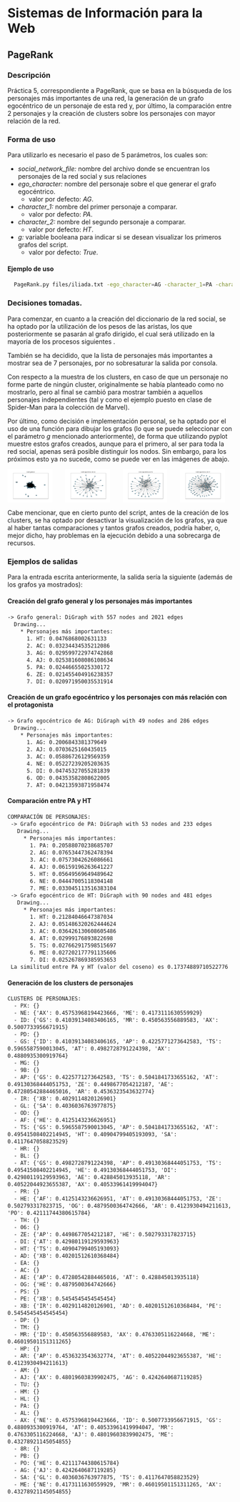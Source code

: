 # Sistemas de Información para la Web
## PageRank
### Descripción
<p text-align="justify">
    Práctica 5, correspondiente a PageRank, que se basa en la búsqueda de los personajes más importantes de una red, la generación de un grafo egocéntrico de un personaje de esta red y, por último, la comparación entre 2 personajes y la creación de clusters sobre los personajes con mayor relación de la red. 
</p>

### Forma de uso
<p text-align="justify">
    Para utilizarlo es necesario el paso de 5 parámetros, los cuales son:
</p>

* _social_network_file:_ nombre del archivo donde se encuentran los personajes de la red social y sus relaciones
* _ego_character:_ nombre del personaje sobre el que generar el grafo egocéntrico.
    * valor por defecto: *AG*.
* _character_1:_ nombre del primer personaje a comparar.
    * valor por defecto: *PA*.
* _character_2:_ nombre del segundo personaje a comparar.
    * valor por defecto: *HT*.
* _g:_ variable booleana para indicar si se desean visualizar los primeros grafos del script.
    * valor por defecto: *True*.

#### Ejemplo de uso
```bash
  PageRank.py files/iliada.txt -ego_character=AG -character_1=PA -character_2=HT -g
```

### Decisiones tomadas.
<p text-align="justify">
  Para comenzar, en cuanto a la creación del diccionario de la red social, se ha optado por la utilización de los pesos de las aristas, los que posteriormente se pasarán al grafo dirigido, el cual será utilizado en la mayoría de los procesos siguientes .
</p>
<p text-align="justify">
  También se ha decidido, que la lista de personajes más importantes a mostrar sea de 7 personajes, por no sobresaturar la salida por consola.
</p>
<p text-align="justify">
  Con respecto a la muestra de los clusters, en caso de que un personaje no forme parte de ningún cluster, originalmente se había planteado como no mostrarlo, pero al final se cambió para mostrar también a aquellos personajes independientes (tal y como el ejemplo puesto en clase de Spider-Man para la colección de Marvel). 
</p>
<p text-align="justify">
  Por último, como decisión e implementación personal, se ha optado por el uso de una función para dibujar los grafos (lo que se puede seleccionar con el parámetro <em>g</em> mencionado anteriormente), de forma que utilizando pyplot muestre estos grafos creados, aunque para el primero, al ser para toda la red social, apenas será posible distinguir los nodos. Sin embargo, para los próximos esto ya no sucede, como se puede ver en las imágenes de abajo.
</p>
<p style="display: flex; gap: 2em" text-align="center">
  <img src="graphs/GeneralGraph.png" width="20%">
  <img src="graphs/AGGraph.png" width="20%">
  <img src="graphs/PAGraph.png" width="20%">
  <img src="graphs/HTGraph.png" width="20%">
</p>
<p text-align="justify">
  Cabe mencionar, que en cierto punto del script, antes de la creación de los clusters, se ha optado por desactivar la visualización de los grafos, ya que al haber tantas comparaciones y tantos grafos creados, podría haber, o, mejor dicho, hay problemas en la ejecución debido a una sobrecarga de recursos.
</p>

### Ejemplos de salidas 
Para la entrada escrita anteriormente, la salida sería la siguiente (además de los grafos ya mostrados):
#### Creación del grafo general y los personajes más importantes
````
-> Grafo general: DiGraph with 557 nodes and 2021 edges
  Drawing...
    * Personajes más importantes:
      1. HT: 0.0476868002631133
      2. AC: 0.03234434535212086
      3. AG: 0.029599722974742868
      4. AJ: 0.025381608086108634
      5. PA: 0.02446655025330172
      6. ZE: 0.021455404916238357
      7. DI: 0.020971950035531914
````
#### Creación de un grafo egocéntrico y los personajes con más relación con el protagonista
````
-> Grafo egocéntrico de AG: DiGraph with 49 nodes and 286 edges
  Drawing...
    * Personajes más importantes:
      1. AG: 0.2006843381379649
      2. AJ: 0.0703625160435015
      3. AC: 0.05886726129569359
      4. NE: 0.05227239205203635
      5. DI: 0.04745327055281839
      6. OD: 0.04353582808622005
      7. AT: 0.04213593871958474
````
#### Comparación entre PA y HT
````
COMPARACIÓN DE PERSONAJES:
 -> Grafo egocéntrico de PA: DiGraph with 53 nodes and 233 edges
   Drawing...
     * Personajes más importantes:
       1. PA: 0.20588070238685707
       2. AG: 0.07653447362478394
       3. AC: 0.07573042626086661
       4. AJ: 0.06159196263641227
       5. HT: 0.05649569649489642
       6. NE: 0.04447005118304148
       7. ME: 0.033045113516383104
 -> Grafo egocéntrico de HT: DiGraph with 90 nodes and 481 edges
   Drawing...
     * Personajes más importantes:
       1. HT: 0.21284046647387034
       2. AJ: 0.051486320262444624
       3. AC: 0.036426130608605486
       4. AT: 0.02999176893822698
       5. TS: 0.027662917598515697
       6. ME: 0.027202177791135606
       7. DI: 0.025267869385953653
 La similitud entre PA y HT (valor del coseno) es 0.17374889710522776
````
#### Generación de los clusters de personajes
````
CLUSTERS DE PERSONAJES:
  - PX: {}
  - NE: {'AX': 0.45753968194423666, 'ME': 0.4173111630559929}
  - ID: {'GS': 0.41039134083406165, 'MR': 0.450563556889583, 'AX': 0.5007733956671915}
  - PD: {}
  - GS: {'ID': 0.41039134083406165, 'AP': 0.4225771273642583, 'TS': 0.5965587590013045, 'AT': 0.4982728791224398, 'AX': 0.4880935300919764}
  - MG: {}
  - 9B: {}
  - AP: {'GS': 0.4225771273642583, 'TS': 0.5041841733655162, 'AT': 0.49130368444051753, 'ZE': 0.4498677054212187, 'AE': 0.47280542884465016, 'AR': 0.4536323543632774}
  - IR: {'XB': 0.4029114820126901}
  - GL: {'SA': 0.4036036763977875}
  - OD: {}
  - AF: {'HE': 0.4125143236626951}
  - TS: {'GS': 0.5965587590013045, 'AP': 0.5041841733655162, 'AT': 0.49541508402214945, 'HT': 0.40904799405193093, 'SA': 0.4117647058823529}
  - HR: {}
  - BL: {}
  - AT: {'GS': 0.4982728791224398, 'AP': 0.49130368444051753, 'TS': 0.49541508402214945, 'HE': 0.49130368444051753, 'DI': 0.42980119129593963, 'AE': 0.428845013935118, 'AR': 0.40522044923655387, 'AX': 0.40533961419994047}
  - PR: {}
  - HE: {'AF': 0.4125143236626951, 'AT': 0.49130368444051753, 'ZE': 0.502793317823715, 'OG': 0.4879500364742666, 'AR': 0.4123930494211613, 'PO': 0.42111744380615784}
  - TH: {}
  - 06: {}
  - ZE: {'AP': 0.4498677054212187, 'HE': 0.502793317823715}
  - DI: {'AT': 0.42980119129593963}
  - HT: {'TS': 0.40904799405193093}
  - AD: {'XB': 0.40201512610368484}
  - EA: {}
  - AC: {}
  - AE: {'AP': 0.47280542884465016, 'AT': 0.428845013935118}
  - OG: {'HE': 0.4879500364742666}
  - PS: {}
  - PE: {'XB': 0.5454545454545454}
  - XB: {'IR': 0.4029114820126901, 'AD': 0.40201512610368484, 'PE': 0.5454545454545454}
  - DP: {}
  - TM: {}
  - MR: {'ID': 0.450563556889583, 'AX': 0.4763305116224668, 'ME': 0.46019501151311265}
  - HP: {}
  - AR: {'AP': 0.4536323543632774, 'AT': 0.40522044923655387, 'HE': 0.4123930494211613}
  - AM: {}
  - AJ: {'AX': 0.48019603839902475, 'AG': 0.4242640687119285}
  - TU: {}
  - HM: {}
  - HL: {}
  - PA: {}
  - AL: {}
  - AX: {'NE': 0.45753968194423666, 'ID': 0.5007733956671915, 'GS': 0.4880935300919764, 'AT': 0.40533961419994047, 'MR': 0.4763305116224668, 'AJ': 0.48019603839902475, 'ME': 0.43278921145054855}
  - 8R: {}
  - PB: {}
  - PO: {'HE': 0.42111744380615784}
  - AG: {'AJ': 0.4242640687119285}
  - SA: {'GL': 0.4036036763977875, 'TS': 0.4117647058823529}
  - ME: {'NE': 0.4173111630559929, 'MR': 0.46019501151311265, 'AX': 0.43278921145054855}
````